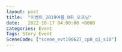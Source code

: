 ```yaml
---
layout: post
title:  "이벤트_2019여름_0화_오프닝"
date:   2022-10-17 04:00:00 +0000
categories: Event
Tags: Story Event
SceneCode: ["scene_evt190627_cp0_q1_s10"]
---
```

